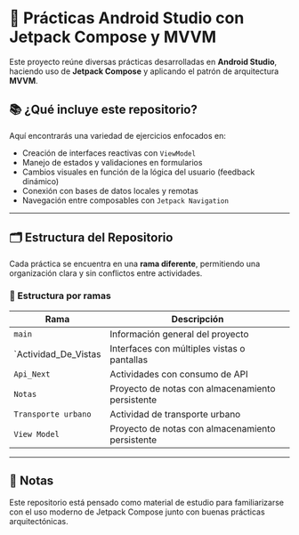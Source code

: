 # 🚀 Prácticas Android Studio con Jetpack Compose y MVVM

Este proyecto reúne diversas prácticas desarrolladas en **Android Studio**, haciendo uso de **Jetpack Compose** y aplicando el patrón de arquitectura **MVVM**.

## 📚 ¿Qué incluye este repositorio?

Aquí encontrarás una variedad de ejercicios enfocados en:

- Creación de interfaces reactivas con `ViewModel`
- Manejo de estados y validaciones en formularios
- Cambios visuales en función de la lógica del usuario (feedback dinámico)
- Conexión con bases de datos locales y remotas
- Navegación entre composables con `Jetpack Navigation`

---

## 🗂 Estructura del Repositorio

Cada práctica se encuentra en una **rama diferente**, permitiendo una organización clara y sin conflictos entre actividades.

### 🌿 Estructura por ramas

| Rama                | Descripción                                       |
|---------------------|----------------------------------------------------|
| `main`              | Información general del proyecto                   |
| `Actividad_De_Vistas| Interfaces con múltiples vistas o pantallas        |
| `Api_Next` | Actividades con consumo de API                    |
| `Notas`             | Proyecto de notas con almacenamiento persistente   |
| `Transporte urbano` | Actividad de transporte urbano                    |
| `View Model  `      | Proyecto de notas con almacenamiento persistente   |

---

## 📌 Notas

Este repositorio está pensado como material de estudio para familiarizarse con el uso moderno de Jetpack Compose junto con buenas prácticas arquitectónicas.

